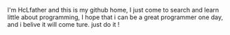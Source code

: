 I'm HcLfather and this is my github home,
I just come to search and learn little about programming,
I hope that i can be a great programmer one day, and i belive it will come ture.
just do it !
